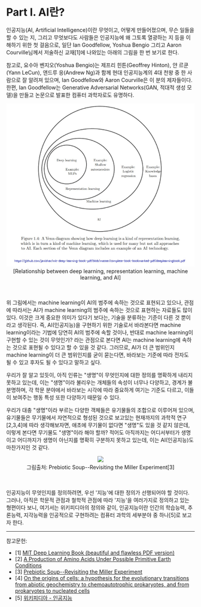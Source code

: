 # Part I. AI란?

인공지능(AI, Artificial Intelligence)이란 무엇이고, 어떻게 만들어졌으며, 무슨 일들을 할 수 있는 지, 그리고 무엇보다도 사람들은 인공지능에 왜 그토록 열광하는 지 등을 이해하기 위한 첫 걸음으로, 일단  Ian Goodfellow, Yoshua Bengio 그리고 Aaron Courville님께서 저술하신 교재[1]에 나와있는 아래의 그림을 한 번 보기로 한다. 

참고로, 요수아 벤지오(Yoshua Bengio)는 제프리 힌튼(Geoffrey Hinton), 얀 르쿤(Yann LeCun), 앤드루 응(Andrew Ng)과 함께 현대 인공지능계의 4대 천왕 중 한 사람으로 잘 알려져 있으며, Ian Goodfellow와 Aaron Courville은 이 분의 제자들이다. 한편, Ian Goodfellow는 Generative Adversarial Networks(GAN, 적대적 생성 모델)을 만들고 논문으로 발표한 컴퓨터 과학자로도 유명하다.


<div style="text-align: center;">
  <img src="https://github.com/iispace/AI/raw/main/Pictures/Relationship%20between%20AI%20technology_.jpg" alter="Relationship between deep learning, representation learning, machine learning, and AI" width=600/><br>
  [Relationship between deep learning, representation learning, machine learning, and AI]
<br>
</div>

<br><br>
위 그림에서는 machine learning이 AI의 범주에 속하는 것으로 표현되고 있으나, 관점에 따라서는 AI가 machine learning의 범주에 속하는 것으로 표현하는 자료들도 많이 있다. 이것은 크게 중요한 의미가 있다기 보다는, 기술을 분류하는 기준이 다른 것 뿐이라고 생각된다. 즉, AI(인공지능)을 구현하기 위한 기술로서 바라본다면 machine learning이라는 기법에 당연히 AI의 범주에 속할 것이나, 반대로 machine learning이 구현할 수 있는 것이 무엇인가? 라는 관점으로 본다면 AI는 machine learning에 속하는 것으로 표현될 수 있다고 할 수 있을 것 같다. 그러므로, AI가 더 큰 범위인지 machine learning이 더 큰 범위인지를 굳이 묻는다면, 바라보는 기준에 따라 전자도 될 수 있고 후자도 될 수 있다고 말하고 싶다.  

우리가 잘 알고 있듯이, 아직 인류는 "생명"이 무엇인지에 대한 정의를 명확하게 내리지 못하고 있는데, 이는 "생명"이라 불리우는 개체들의 속성이 너무나 다양하고, 경계가 불분명하며, 각 학문 분야에서 바라보는 시각에 따라 중요하게 여기는 기준도 다르고, 이들이 보여주는 행동 특성 또한 다양하기 때문일 수 있다. 

우리가 대충 "생명"이라 부르는 다양한 객체들은 유기물들의 조합으로 이루어져 있으며, 유기물들은 무기물에서 자연적으로 형성된 것으로 보고있는 현재까지의 과학적 연구[2,3,4]에 따라 생각해보자면, 애초에 무기물이 없다면 "생명"도 있을 것 같지 않은데, 이렇게 본다면 무기물도 "생명"이라 해야 할까? 적어도 아직까지는 어디서부터가 생명이고 어디까지가 생명이 아닌지를 명확히 구분하지 못하고 있는데, 이는 AI(인공지능)도 마찬가지인 것 같다.

<div style="text-align: center;">
  <img src="https://github.com/user-attachments/assets/1728d940-1567-4269-8d0e-6af4b1b5daa1"><br>
  그림출처: Prebiotic Soup--Revisiting the Miller Experiment[3]<br>  
</div>
<br><br>

인공지능이 무엇인지를 정의하려면, 우선 '지능'에 대한 정의가 선행되어야 할 것이다. 그러나, 아직은 학문적 관점과 철학적 관점에 따라 '지능'을 여러가지로 정의하고 있는 형편이다 보니, 여기서는 위키피디아의 정의와 같이, 인공지능이란 인간의 학습능력, 추론능력, 지각능력을 인공적으로 구현하려는 컴퓨터 과학의 세부분야 중 하나[5]로 보고자 한다.



<hr>
참고문헌:

- [1] [MIT Deep Learning Book (beautiful and flawless PDF version)](https://github.com/janishar/mit-deep-learning-book-pdf/blob/master/complete-book-bookmarked-pdf/deeplearningbook.pdf)
- [2] [A Production of Amino Acids Under Possible Primitive Earth Conditions](https://www.science.org/doi/10.1126/science.117.3046.528)
- [3] [Prebiotic Soup--Revisiting the Miller Experiment](https://www.science.org/doi/10.1126/science.1085145)
- [4] [On the origins of cells: a hypothesis for the evolutionary transitions from abiotic geochemistry to chemoautotrophic prokaryotes, and from prokaryotes to nucleated cells](https://pubmed.ncbi.nlm.nih.gov/12594918/)
- [5] [위키피디아 - 인공지능](https://ko.wikipedia.org/wiki/%EC%9D%B8%EA%B3%B5%EC%A7%80%EB%8A%A5)
  
